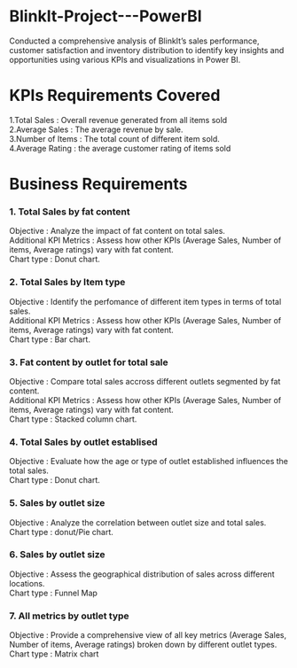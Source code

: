 # BlinkIt-Project---PowerBI
Conducted a comprehensive analysis of BlinkIt’s sales performance, customer satisfaction  and inventory distribution to identify key insights and opportunities using various KPIs and  visualizations in Power BI.
# KPIs Requirements Covered
1.Total Sales : Overall revenue generated from all items sold  
2.Average Sales : The average revenue by sale.  
3.Number of Items : The total count of different item sold.  
4.Average Rating : the average customer rating of items sold  
# Business Requirements 
### 1. Total Sales by fat content
Objective : Analyze the impact of fat content on total sales.  
Additional KPI Metrics : Assess how other KPIs (Average Sales, Number of items, Average ratings) vary with fat content.  
Chart type : Donut chart.
### 2. Total Sales by Item type
Objective : Identify the perfomance of different item types in terms of total sales.  
Additional KPI Metrics : Assess how other KPIs (Average Sales, Number of items, Average ratings) vary with fat content.  
Chart type : Bar chart.
### 3. Fat content by outlet for total sale
Objective : Compare total sales accross different outlets segmented by fat content.  
Additional KPI Metrics : Assess how other KPIs (Average Sales, Number of items, Average ratings) vary with fat content.  
Chart type : Stacked column chart.
### 4. Total Sales by outlet establised
Objective : Evaluate how the age or type of outlet established influences the total sales.  
Chart type : Donut chart.
### 5. Sales by outlet size
Objective : Analyze the correlation between outlet size and total sales.  
Chart type : donut/Pie chart.
### 6. Sales by outlet size
Objective : Assess the geographical distribution of sales across different locations.  
Chart type : Funnel Map  
### 7. All metrics by outlet type
Objective : Provide a comprehensive view of all key metrics (Average Sales, Number of items, Average ratings) broken down by different outlet types.  
Chart type : Matrix chart  
